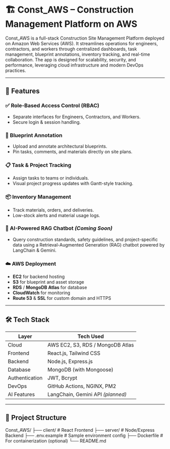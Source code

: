 # 🏗️ Const_AWS – Construction Management Platform on AWS

Const_AWS is a full-stack Construction Site Management Platform deployed on Amazon Web Services (AWS). It streamlines operations for engineers, contractors, and workers through centralized dashboards, task management, blueprint annotations, inventory tracking, and real-time collaboration. The app is designed for scalability, security, and performance, leveraging cloud infrastructure and modern DevOps practices.

---

## 🚀 Features

### ✅ Role-Based Access Control (RBAC)
- Separate interfaces for Engineers, Contractors, and Workers.
- Secure login & session handling.

### 📝 Blueprint Annotation
- Upload and annotate architectural blueprints.
- Pin tasks, comments, and materials directly on site plans.

### 📋 Task & Project Tracking
- Assign tasks to teams or individuals.
- Visual project progress updates with Gantt-style tracking.

### 📦 Inventory Management
- Track materials, orders, and deliveries.
- Low-stock alerts and material usage logs.

### 🧠 AI-Powered RAG Chatbot *(Coming Soon)*
- Query construction standards, safety guidelines, and project-specific data using a Retrieval-Augmented Generation (RAG) chatbot powered by LangChain & Gemini.

### ☁️ AWS Deployment
- **EC2** for backend hosting  
- **S3** for blueprint and asset storage  
- **RDS** / **MongoDB Atlas** for database  
- **CloudWatch** for monitoring  
- **Route 53** & **SSL** for custom domain and HTTPS

---

## 🛠️ Tech Stack

| Layer       | Tech Used                            |
|-------------|--------------------------------------|
|Cloud       | AWS EC2, S3, RDS / MongoDB Atlas      |
| Frontend    | React.js, Tailwind CSS               |
| Backend     | Node.js, Express.js                  |
| Database    | MongoDB (with Mongoose)              |
| Authentication | JWT, Bcrypt                       |
| DevOps      | GitHub Actions, NGINX, PM2           |
| AI Features | LangChain, Gemini API *(planned)*    |

---

## 📁 Project Structure
Const_AWS/
├── client/              # React Frontend
├── server/              # Node/Express Backend
├── .env.example         # Sample environment config
├── Dockerfile           # For containerization (optional)
└── README.md
